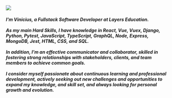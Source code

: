 <div align="start">
  <img src="https://visitor-badge.laobi.icu/badge?page_id=viniciusfgx.viniciusfgx&left_color=black&right_color=green"  />
</div>
<h5 align="left">I'm Vinicius, a Fullstack Software Developer at Layers Education.<br><br>As my main Hard Skills, I have knowledge in React, Vue, Vuex, Django, Python, Pytest, JavaScript, TypeScript, GraphQL, Node, Express, MongoDB, Jest, HTML, CSS, and SQL.<br><br>In addition, I'm an effective communicator and collaborator, skilled in fostering strong relationships with stakeholders, clients, and team members to achieve common goals.<br><br>I consider myself passionate about continuous learning and professional development, actively seeking out new challenges and opportunities to expand my knowledge, and skill set, and always looking for personal growth and evolution.</h5>

###

<br clear="both">

<!--<div align="left">
  <img src="https://skillicons.dev/icons?i=html,css,bootstrap,sass,js,ts,nodejs,vue,react,materialui,tailwind,jest,docker,express,nestjs,nextjs,nuxtjs,netlify,supabase,firebase,mongodb,mysql,postgres,redis,prisma,graphql,py,django,gcp,aws,figma,vite,linux" />
</div> -->

###

<br clear="both">

###

<br clear="both">



###

<br clear="both">

<!--<div align="start">
  
[![spotify-github-profile](https://spotify-github-profile.vercel.app/api/view?uid=viniciusfreire187&cover_image=true&theme=default&show_offline=false&background_color=121212&interchange=false&bar_color=53b14f&bar_color_cover=false)](https://github.com/viniciusfgx)
  
</div>-->

###
